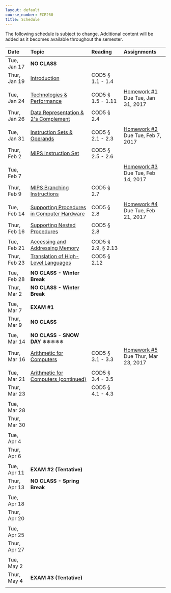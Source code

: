 ```yaml
---
layout: default
course_number: ECE260
title: Schedule
---
```


The following schedule is subject to change.
Additional content will be added as it becomes available throughout the semester.<br>


| **Date**       | **Topic**                                                                                                        |  **Reading**                                                |  **Assignments**                                                       |   
|:---------------|:-----------------------------------------------------------------------------------------------------------------|:------------------------------------------------------------|:-----------------------------------------------------------------------|    
| Tue, Jan 17    |  **NO CLASS**                                                                                                    |                                                             | |
| Thur, Jan 19   |  [Introduction](lectures/lecture1_introduction.pdf)                                                              |  COD5 § 1.1 - 1.4                                           | |
|   | | |   |
| Tue, Jan 24    |  [Technologies & Performance](lectures/lecture2_technologies_and_performance.pdf)                                |  COD5 § 1.5 - 1.11                                          |  [Homework #1](homework/Homework_Assignment_1.txt) <br> Due Tue, Jan 31, 2017 |
| Thur, Jan 26   |  [Data Representation & 2's Complement](lectures/lecture3_data_representation_and_2s_complement.pdf)             |  COD5 § 2.4                                                 | |
|   | | |   |
| Tue, Jan 31    |  [Instruction Sets & Operands](lectures/lecture4_instructions_and_instruction_sets.pdf)                          |  COD5 § 2.1 - 2.3                                           |  [Homework #2](homework/Homework_Assignment_2.txt) <br> Due Tue, Feb 7, 2017  |
| Thur, Feb 2    |  [MIPS Instruction Set](lectures/lecture5_MIPS_instruction_set.pdf)                                              |  COD5 § 2.5 - 2.6                                           | |
|   | | |   |
| Tue, Feb 7     |                                                                                                                  |                                                             |  [Homework #3](homework/Homework_Assignment_3.txt) <br> Due Tue, Feb 14, 2017 |
| Thur, Feb 9    |  [MIPS Branching Instructions](lectures/lecture6_MIPS_Branching_Instructions.pdf)                                |  COD5 § 2.7                                                 | |
|   | | |   |
| Tue, Feb 14    |  [Supporting Procedures in Computer Hardware](lectures/lecture7_Supporting_Procedures_in_Computer_Hardware.pdf)  |  COD5 § 2.8                                                 |  [Homework #4](homework/Homework_Assignment_4.txt) <br> Due Tue, Feb 21, 2017 | 
| Thur, Feb 16   |  [Supporting Nested Procedures](lectures/lecture8_Supporting_Nested_Procedures.pdf)                              |  COD5 § 2.8                                                 | | 
|   | | |   |
| Tue, Feb 21    |  [Accessing and Addressing Memory](lectures/lecture9_Accessing_and_Addressing_Memory.pdf)                        |  COD5 § 2.9, § 2.13                                         | | 
| Thur, Feb 23   |  [Translation of High-Level Languages](lectures/lecture10_Translation_of_High-Level_Languages.pdf)               |  COD5 § 2.12                                                | | 
|   | | |   |
| Tue, Feb 28    |  **NO CLASS - Winter Break**                                                                                     |                                                             | | <!-- Winter Break -->
| Thur, Mar 2    |  **NO CLASS - Winter Break**                                                                                     |                                                             | | <!-- Winter Break -->
|   | | |   |
| Tue, Mar 7     |  **EXAM #1**                                                                                                     |                                                             | | 
| Thur, Mar 9    |  **NO CLASS**                                                                                                    |                                                             | | <!-- SIGCSE WEEK, no Thursday lecture --> 
|   | | |   |
| Tue, Mar 14    |  **NO CLASS - SNOW DAY** ❄❄❄❄❄                                                                                   |                                                             | | <!-- COD5 § 3.1 - 3.3 -->
| Thur, Mar 16   |  [Arithmetic for Computers](lectures/lecture11_Arithmetic_for_Computers.pdf)                                     |  COD5 § 3.1 - 3.3                                           |  [Homework #5](homework/Homework_Assignment_5.txt) <br> Due Thur, Mar 23, 2017   | <!-- COD5 § 3.5 maybe do some float examples in 2018 if no snow day! -->
|   | | |   |
| Tue, Mar 21    |  [Arithmetic for Computers (continued)](lectures/lecture11_Arithmetic_for_Computers.pdf)                         |  COD5 § 3.4 - 3.5                                           | | 
| Thur, Mar 23   |                                                                                                                  |  COD5 § 4.1 - 4.3                                           | |
|   | | |   |
| Tue, Mar 28    |                                                                                                                  |                                                             | | <!-- COD5 § 4.3 - 4.5 -->
| Thur, Mar 30   |                                                                                                                  |                                                             | | <!-- COD5 § 4.6 - 4.7 -->
|   | | |   |
| Tue, Apr 4     |                                                                                                                  |                                                             | | <!-- COD5 § 4.8 - 4.9 -->
| Thur, Apr 6    |                                                                                                                  |                                                             | | <!-- COD5 § 4.10 -->
|   | | |   |
| Tue, Apr 11    |  **EXAM #2 (Tentative)**                                                                                         |                                                             | | <!-- EXAM #2 -->
| Thur, Apr 13   |  **NO CLASS - Spring Break**                                                                                     |                                                             | | <!-- Spring Break -->
|   | | |   |
| Tue, Apr 18    |                                                                                                                  |                                                             | | <!-- COD5 § 5.1 - 5.3 -->
| Thur, Apr 20   |                                                                                                                  |                                                             | | <!-- COD5 § 5.4 -->
|   | | |   |
| Tue, Apr 25    |                                                                                                                  |                                                             | | <!-- COD5 § 5.1 - 5.3 -->
| Thur, Apr 27   |                                                                                                                  |                                                             | | <!-- COD5 § 6.1 - 6.3 -->
|   | | |   | 
| Tue, May 2     |                                                                                                                  |                                                             | | <!-- COD5 § 6.4 - 6.6 -->
| Thur, May 4    |  **EXAM #3 (Tentative)**                                                                                         |                                                             | | <!-- EXAM #3 -->
|   | | |   |{.lectureSchedule}